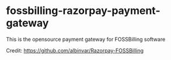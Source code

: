 # fossbilling-razorpay-payment-gateway
This is the opensource payment gateway for FOSSBilling software


Credit:
https://github.com/albinvar/Razorpay-FOSSBilling
